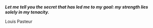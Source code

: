_**Let me tell you the secret that has led me to my goal: my strength lies solely in my tenacity.**_

Louis Pasteur